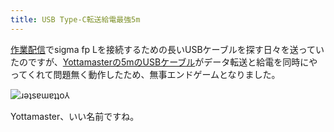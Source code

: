 ```yaml
---
title: USB Type-C転送給電最強5m
---
```

[作業配信](https://www.youtube.com/c/r7kamura)でsigma fp Lを接続するための長いUSBケーブルを探す日々を送っていたのですが、[Yottamasterの5mのUSBケーブル](https://www.amazon.co.jp/dp/B09Y1BY75P)がデータ転送と給電を同時にやってくれて問題無く動作したため、無事エンドゲームとなりました。

![](https://lh5.googleusercontent.com/HaTJArvM9IrZZBBQq6oY_2_cTCsSR21hM85NOpqzAR6Jpd0LKGLlbJlYvzlfueO-VsCCLcd7Xlz6jgAguLL6m8oXBogv2GmDeEkK_I9ic0uOjjiaFqAsD6caJNXbtwwWxLSS3I64X4202ZmjiXHG_Xi3mLPaHCWoQxqmzCN0bF8Fdbb9bOm0kUTK3A "ɹǝʇsɐɯɐʇʇo⅄")

Yottamaster、いい名前ですね。
